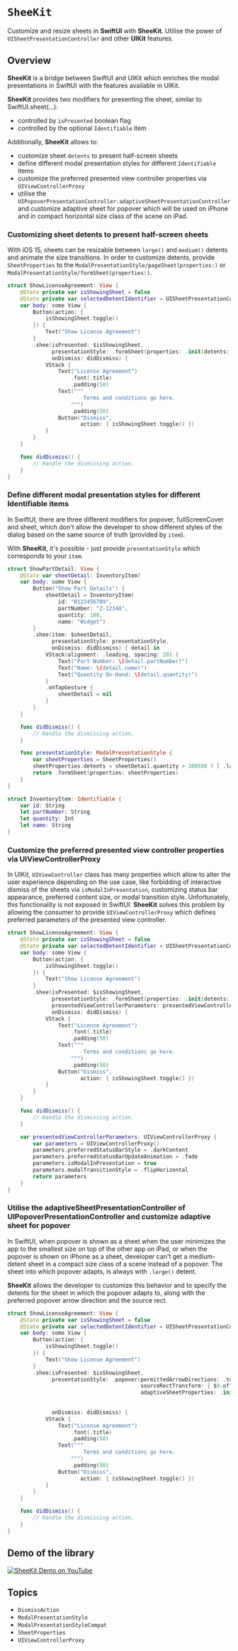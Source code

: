 # ``SheeKit``

Customize and resize sheets in **SwiftUI** with **SheeKit**. Utilise the power of `UISheetPresentationController` and other **UIKit** features.

## Overview

**SheeKit** is a bridge between SwiftUI and UIKit which enriches the modal presentations in SwiftUI with the features available in UIKit.  

**SheeKit** provides two modifiers for presenting the sheet, similar to SwiftUI.sheet(...):
 - controlled by `isPresented` boolean flag
 - controlled by the optional `Identifiable` item

Additionally, **SheeKit** allows to:
 - customize sheet `detents` to present half-screen sheets
 - define different modal presentation styles for different `Identifiable` items
 - customize the preferred presented view controller properties via ``UIViewControllerProxy``
 - utilise the `UIPopoverPresentationController.adaptiveSheetPresentationController` and customize adaptive sheet for popover which will be used on iPhone and in compact horizontal size class of the scene on iPad. 

### Customizing sheet detents to present half-screen sheets

With iOS 15, sheets can be resizable between `large()` and `medium()` detents and animate the size transitions.
In order to customize detents, provide ``SheetProperties`` to the ``ModalPresentationStyle/pageSheet(properties:)`` or ``ModalPresentationStyle/formSheet(properties:)``.

```swift
struct ShowLicenseAgreement: View {
    @State private var isShowingSheet = false
    @State private var selectedDetentIdentifier = UISheetPresentationController.Detent.Identifier.medium 
    var body: some View {
        Button(action: {
            isShowingSheet.toggle()
        }) {
            Text("Show License Agreement")
        }
        .shee(isPresented: $isShowingSheet,
              presentationStyle: .formSheet(properties: .init(detents: [ .medium(), .large() ], selectedDetentIdentifier: $selectedDetentIdentifier, animatesSelectedDetentIdentifierChange: true)),
              onDismiss: didDismiss) {
            VStack {
                Text("License Agreement")
                    .font(.title)
                    .padding(50)
                Text("""
                        Terms and conditions go here.
                    """)
                    .padding(50)
                Button("Dismiss",
                       action: { isShowingSheet.toggle() })
            }
        }
    }

    func didDismiss() {
        // Handle the dismissing action.
    }
}
```

### Define different modal presentation styles for different Identifiable items

In SwiftUI, there are three different modifiers for popover, fullScreenCover and sheet, which don't allow the developer to show different styles of the dialog based on the same source of truth (provided by `item`).

With **SheeKit**, it's possible - just provide `presentationStyle` which corresponds to your `item`.

```swift
struct ShowPartDetail: View {
    @State var sheetDetail: InventoryItem?
    var body: some View {
        Button("Show Part Details") {
            sheetDetail = InventoryItem(
                id: "0123456789",
                partNumber: "Z-1234A",
                quantity: 100,
                name: "Widget")
        }
        .shee(item: $sheetDetail,
              presentationStyle: presentationStyle,
              onDismiss: didDismiss) { detail in
            VStack(alignment: .leading, spacing: 20) {
                Text("Part Number: \(detail.partNumber)")
                Text("Name: \(detail.name)")
                Text("Quantity On-Hand: \(detail.quantity)")
            }
            .onTapGesture {
                sheetDetail = nil
            }
        }
    }

    func didDismiss() {
        // Handle the dismissing action.
    }

    func presentationStyle: ModalPresentationStyle {
        var sheetProperties = SheetProperties()
        sheetProperties.detents = sheetDetail.quantity > 100500 ? [ .large() ] : [ .medium() ]
        return .formSheet(properties: sheetProperties)
    }
}

struct InventoryItem: Identifiable {
    var id: String
    let partNumber: String
    let quantity: Int
    let name: String
}
```

### Customize the preferred presented view controller properties via UIViewControllerProxy

In UIKit, `UIViewController` class has many properties which allow to alter the user experience depending on the use case, like forbidding of interactive dismiss of the sheets via `isModalInPresentation`, customizing status bar appearance, preferred content size, or modal transition style. Unfortunately, this functionality is not exposed in SwiftUI. **SheeKit** solves this problem by allowing the consumer to provide ``UIViewControllerProxy`` which defines preferred parameters of the presented view controller.

```swift
struct ShowLicenseAgreement: View {
    @State private var isShowingSheet = false
    @State private var selectedDetentIdentifier = UISheetPresentationController.Detent.Identifier.medium 
    var body: some View {
        Button(action: {
            isShowingSheet.toggle()
        }) {
            Text("Show License Agreement")
        }
        .shee(isPresented: $isShowingSheet,
              presentationStyle: .formSheet(properties: .init(detents: [ .medium(), .large() ], selectedDetentIdentifier: $selectedDetentIdentifier, animatesSelectedDetentIdentifierChange: true)),
              presentedViewControllerParameters: presentedViewControllerParameters,
              onDismiss: didDismiss) {
            VStack {
                Text("License Agreement")
                    .font(.title)
                    .padding(50)
                Text("""
                        Terms and conditions go here.
                    """)
                    .padding(50)
                Button("Dismiss",
                       action: { isShowingSheet.toggle() })
            }
        }
    }

    func didDismiss() {
        // Handle the dismissing action.
    }

    var presentedViewControllerParameters: UIViewControllerProxy {
        var parameters = UIViewControllerProxy()
        parameters.preferredStatusBarStyle = .darkContent
        parameters.preferredStatusBarUpdateAnimation = .fade
        parameters.isModalInPresentation = true
        parameters.modalTransitionStyle = .flipHorizontal
        return parameters
    }
}
```

### Utilise the adaptiveSheetPresentationController of UIPopoverPresentationController and customize adaptive sheet for popover

In SwiftUI, when popover is shown as a sheet when the user minimizes the app to the smallest size on top of the other app on iPad, or when the popover is shown on iPhone as a sheet, developer can't get a medium-detent sheet in a compact size class of a scene instead of a popover. The sheet into which popover adapts, is always with `.large()` detent.

**SheeKit** allows the developer to customize this behavior and to specify the detents for the sheet in which the popover adapts to, along with the preferred popover arrow direction and the source rect. 

```swift
struct ShowLicenseAgreement: View {
    @State private var isShowingSheet = false
    @State private var selectedDetentIdentifier = UISheetPresentationController.Detent.Identifier.medium 
    var body: some View {
        Button(action: {
            isShowingSheet.toggle()
        }) {
            Text("Show License Agreement")
        }
        .shee(isPresented: $isShowingSheet,
              presentationStyle: .popover(permittedArrowDirections: .top, 
                                          sourceRectTransform: { $0.offsetBy(dx: 16, dy: 16) }, 
                                          adaptiveSheetProperties: .init(detents: [ .medium(), .large() ], 
                                                                         selectedDetentIdentifier: $selectedDetentIdentifier, 
                                                                         animatesSelectedDetentIdentifierChange: true)),
              onDismiss: didDismiss) {
            VStack {
                Text("License Agreement")
                    .font(.title)
                    .padding(50)
                Text("""
                        Terms and conditions go here.
                    """)
                    .padding(50)
                Button("Dismiss",
                       action: { isShowingSheet.toggle() })
            }
        }
    }

    func didDismiss() {
        // Handle the dismissing action.
    }
}
```

## Demo of the library 

[![SheeKit Demo on YouTube](https://img.youtube.com/vi/LU9u7hdwoCs/sddefault.jpg)](https://youtu.be/LU9u7hdwoCs)


## Topics
- ``DismissAction``
- ``ModalPresentationStyle``
- ``ModalPresentationStyleCompat``
- ``SheetProperties``
- ``UIViewControllerProxy``
